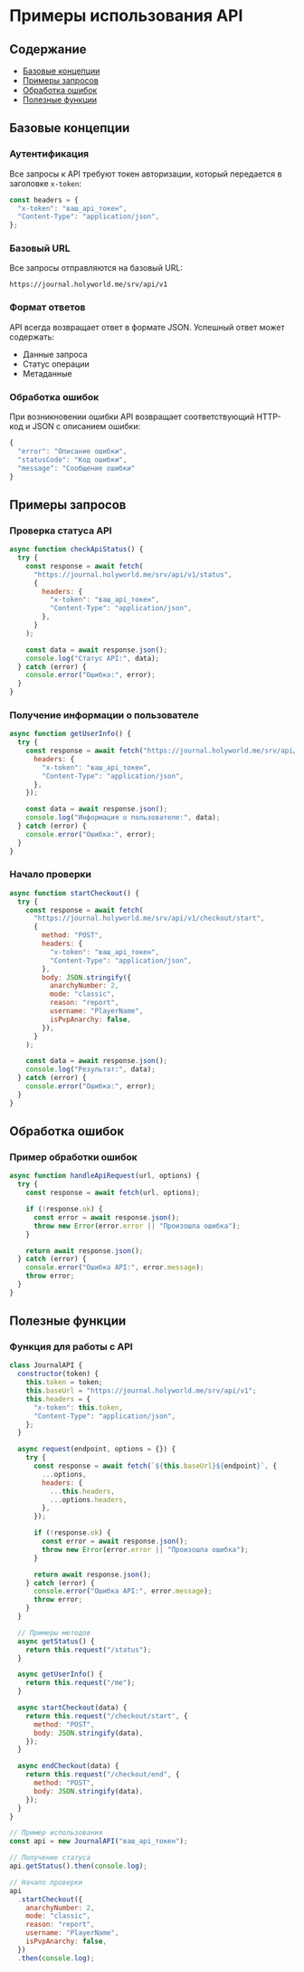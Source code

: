 # Примеры использования API

## Содержание

- [Базовые концепции](#базовые-концепции)
- [Примеры запросов](#примеры-запросов)
- [Обработка ошибок](#обработка-ошибок)
- [Полезные функции](#полезные-функции)

## Базовые концепции

### Аутентификация

Все запросы к API требуют токен авторизации, который передается в заголовке `x-token`:

```javascript
const headers = {
  "x-token": "ваш_api_токен",
  "Content-Type": "application/json",
};
```

### Базовый URL

Все запросы отправляются на базовый URL:

```
https://journal.holyworld.me/srv/api/v1
```

### Формат ответов

API всегда возвращает ответ в формате JSON. Успешный ответ может содержать:

- Данные запроса
- Статус операции
- Метаданные

### Обработка ошибок

При возникновении ошибки API возвращает соответствующий HTTP-код и JSON с описанием ошибки:

```javascript
{
  "error": "Описание ошибки",
  "statusCode": "Код ошибки",
  "message": "Сообщение ошибки"
}
```

## Примеры запросов

### Проверка статуса API

```javascript
async function checkApiStatus() {
  try {
    const response = await fetch(
      "https://journal.holyworld.me/srv/api/v1/status",
      {
        headers: {
          "x-token": "ваш_api_токен",
          "Content-Type": "application/json",
        },
      }
    );

    const data = await response.json();
    console.log("Статус API:", data);
  } catch (error) {
    console.error("Ошибка:", error);
  }
}
```

### Получение информации о пользователе

```javascript
async function getUserInfo() {
  try {
    const response = await fetch("https://journal.holyworld.me/srv/api/v1/me", {
      headers: {
        "x-token": "ваш_api_токен",
        "Content-Type": "application/json",
      },
    });

    const data = await response.json();
    console.log("Информация о пользователе:", data);
  } catch (error) {
    console.error("Ошибка:", error);
  }
}
```

### Начало проверки

```javascript
async function startCheckout() {
  try {
    const response = await fetch(
      "https://journal.holyworld.me/srv/api/v1/checkout/start",
      {
        method: "POST",
        headers: {
          "x-token": "ваш_api_токен",
          "Content-Type": "application/json",
        },
        body: JSON.stringify({
          anarchyNumber: 2,
          mode: "classic",
          reason: "report",
          username: "PlayerName",
          isPvpAnarchy: false,
        }),
      }
    );

    const data = await response.json();
    console.log("Результат:", data);
  } catch (error) {
    console.error("Ошибка:", error);
  }
}
```

## Обработка ошибок

### Пример обработки ошибок

```javascript
async function handleApiRequest(url, options) {
  try {
    const response = await fetch(url, options);

    if (!response.ok) {
      const error = await response.json();
      throw new Error(error.error || "Произошла ошибка");
    }

    return await response.json();
  } catch (error) {
    console.error("Ошибка API:", error.message);
    throw error;
  }
}
```

## Полезные функции

### Функция для работы с API

```javascript
class JournalAPI {
  constructor(token) {
    this.token = token;
    this.baseUrl = "https://journal.holyworld.me/srv/api/v1";
    this.headers = {
      "x-token": this.token,
      "Content-Type": "application/json",
    };
  }

  async request(endpoint, options = {}) {
    try {
      const response = await fetch(`${this.baseUrl}${endpoint}`, {
        ...options,
        headers: {
          ...this.headers,
          ...options.headers,
        },
      });

      if (!response.ok) {
        const error = await response.json();
        throw new Error(error.error || "Произошла ошибка");
      }

      return await response.json();
    } catch (error) {
      console.error("Ошибка API:", error.message);
      throw error;
    }
  }

  // Примеры методов
  async getStatus() {
    return this.request("/status");
  }

  async getUserInfo() {
    return this.request("/me");
  }

  async startCheckout(data) {
    return this.request("/checkout/start", {
      method: "POST",
      body: JSON.stringify(data),
    });
  }

  async endCheckout(data) {
    return this.request("/checkout/end", {
      method: "POST",
      body: JSON.stringify(data),
    });
  }
}

// Пример использования
const api = new JournalAPI("ваш_api_токен");

// Получение статуса
api.getStatus().then(console.log);

// Начало проверки
api
  .startCheckout({
    anarchyNumber: 2,
    mode: "classic",
    reason: "report",
    username: "PlayerName",
    isPvpAnarchy: false,
  })
  .then(console.log);
```
